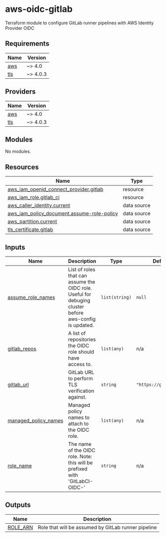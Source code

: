 # aws-oidc-gitlab
Terraform module to configure GitLab runner pipelines with AWS Identity Provider OIDC

<!-- BEGIN_TF_DOCS -->
## Requirements

| Name | Version |
|------|---------|
| <a name="requirement_aws"></a> [aws](#requirement\_aws) | ~> 4.0 |
| <a name="requirement_tls"></a> [tls](#requirement\_tls) | ~> 4.0.3 |

## Providers

| Name | Version |
|------|---------|
| <a name="provider_aws"></a> [aws](#provider\_aws) | ~> 4.0 |
| <a name="provider_tls"></a> [tls](#provider\_tls) | ~> 4.0.3 |

## Modules

No modules.

## Resources

| Name                                                                                                                                              | Type |
|---------------------------------------------------------------------------------------------------------------------------------------------------|------|
| [aws_iam_openid_connect_provider.gitlab](https://registry.terraform.io/providers/hashicorp/aws/latest/docs/resources/iam_openid_connect_provider) | resource |
| [aws_iam_role.gitlab_ci](https://registry.terraform.io/providers/hashicorp/aws/latest/docs/resources/iam_role)                                    | resource |
| [aws_caller_identity.current](https://registry.terraform.io/providers/hashicorp/aws/latest/docs/data-sources/caller_identity)                     | data source |
| [aws_iam_policy_document.assume-role-policy](https://registry.terraform.io/providers/hashicorp/aws/latest/docs/data-sources/iam_policy_document)  | data source |
| [aws_partition.current](https://registry.terraform.io/providers/hashicorp/aws/latest/docs/data-sources/partition)                                 | data source |
| [tls_certificate.gitlab](https://registry.terraform.io/providers/hashicorp/tls/latest/docs/data-sources/certificate)                              | data source |

## Inputs

| Name                                                                                               | Description                                                                                            | Type | Default | Required |
|----------------------------------------------------------------------------------------------------|--------------------------------------------------------------------------------------------------------|------|---------|:--------:|
| <a name="input_assume_role_names"></a> [assume\_role\_names](#input\_assume\_role\_names)          | List of roles that can assume the OIDC role. Useful for debuging cluster before aws-config is updated. | `list(string)` | `null` | no |
| <a name="input_gitlab_repos"></a> [gitlab\_repos](#input\_gitlab\_repos)                           | A list of repositories the OIDC role should have access to.                                            | `list(any)` | n/a | yes |
| <a name="input_gitlab_url"></a> [gitlab\_url](#input\_gitlab\_url)                                 | GitLab URL to perform TLS verification against.                                                        | `string` | `"https://gitlab.com"` | no |
| <a name="input_managed_policy_names"></a> [managed\_policy\_names](#input\_managed\_policy\_names) | Managed policy names to attach to the OIDC role.                                                       | `list(any)` | n/a | yes |
| <a name="input_role_name"></a> [role\_name](#input\_role\_name)                                    | The name of the OIDC role. Note: this will be prefixed with 'GitLabCI-OIDC-'                           | `string` | n/a | yes |

## Outputs

| Name | Description                                         |
|------|-----------------------------------------------------|
| <a name="output_ROLE_ARN"></a> [ROLE\_ARN](#output\_ROLE\_ARN) | Role that will be assumed by GitLab runner pipeline |
<!-- END_TF_DOCS -->